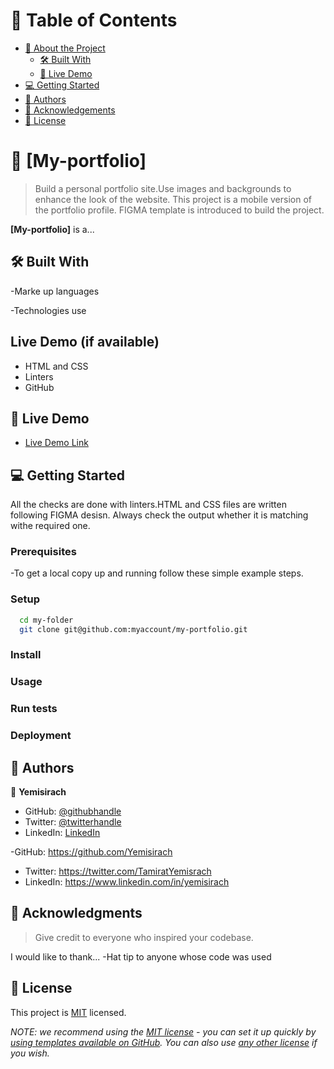 <a name="readme-top"></a>

<!--
HOW TO USE:
This is an example of how you may give instructions on setting up your project locally.

Modify this file to match your project and remove sections that don't apply.

REQUIRED SECTIONS:
-work section
-About section
<div align="center">

  <h3><b>Microverse README Template</b></h3>

</div>

<!-- TABLE OF CONTENTS -->

# 📗 Table of Contents

- [📖 About the Project](#about-project)
  - [🛠 Built With](#built-with)
  - [🚀 Live Demo](#live-demo)
- [💻 Getting Started](#getting-started)
- [👥 Authors](#authors)
- [🙏 Acknowledgements](#acknowledgements)
- [📝 License](#license)

<!-- PROJECT DESCRIPTION -->

# 📖 [My-portfolio] <a name="about-project"></a>

> Build a personal portfolio site.Use images and backgrounds to enhance the look of the website.
>  This project is a mobile version of the portfolio profile. FIGMA template is introduced to build the project.

**[My-portfolio]** is a...

## 🛠 Built With <a name="built-with"></a>
-Marke up languages

-Technologies use
## Live Demo (if available)
+ HTML and CSS
+ Linters
+ GitHub
<!-- LIVE DEMO -->

## 🚀 Live Demo <a name="live-demo"></a>

- [Live Demo Link](https://yourdeployedapplicationlink.com)

<!-- GETTING STARTED -->

## 💻 Getting Started <a name="getting-started"></a>

All the checks are done with linters.HTML and CSS files are written following FIGMA desisn.
Always check the output whether it is matching withe required one.
### Prerequisites
-To get a local copy up and running follow these simple example steps.
### Setup

```sh
  cd my-folder
  git clone git@github.com:myaccount/my-portfolio.git 
```
### Install
### Usage
### Run tests
### Deployment

## 👥 Authors <a name="authors"></a>

👤 **Yemisirach**

- GitHub: [@githubhandle](https://github.com/githubhandle)
- Twitter: [@twitterhandle](https://twitter.com/twitterhandle)
- LinkedIn: [LinkedIn](https://linkedin.com/in/linkedinhandle)

-GitHub: https://github.com/Yemisirach
- Twitter: https://twitter.com/TamiratYemisrach
- LinkedIn: https://www.linkedin.com/in/yemisirach

<!-- ACKNOWLEDGEMENTS -->

## 🙏 Acknowledgments <a name="acknowledgements"></a>

> Give credit to everyone who inspired your codebase.

I would like to thank...
-Hat tip to anyone whose code was used

<!-- LICENSE -->

## 📝 License <a name="license"></a>

This project is [MIT](./LICENSE) licensed.

_NOTE: we recommend using the [MIT license](https://choosealicense.com/licenses/mit/) - you can set it up quickly by [using templates available on GitHub](https://docs.github.com/en/communities/setting-up-your-project-for-healthy-contributions/adding-a-license-to-a-repository). You can also use [any other license](https://choosealicense.com/licenses/) if you wish._
